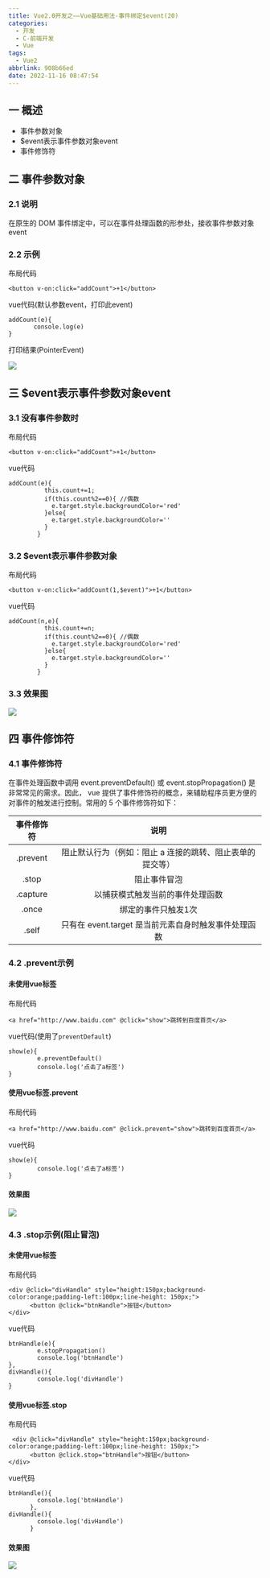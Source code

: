 ```yaml
---
title: Vue2.0开发之——Vue基础用法-事件绑定$event(20)
categories:
  - 开发
  - C-前端开发
  - Vue
tags:
  - Vue2
abbrlink: 908b66ed
date: 2022-11-16 08:47:54
---
```

## 一 概述

* 事件参数对象
* $event表示事件参数对象event
* 事件修饰符

<!--more-->

## 二 事件参数对象

### 2.1 说明

在原生的 DOM 事件绑定中，可以在事件处理函数的形参处，接收事件参数对象 event

### 2.2 示例

布局代码

```
<button v-on:click="addCount">+1</button>
```

vue代码(默认参数event，打印此event)

```
addCount(e){
       console.log(e)
}
```

打印结果(PointerEvent)

![][1]

## 三 $event表示事件参数对象event

### 3.1 没有事件参数时

布局代码

```
<button v-on:click="addCount">+1</button>
```

vue代码

```
addCount(e){
          this.count+=1;
          if(this.count%2==0){ //偶数
            e.target.style.backgroundColor='red'
          }else{
            e.target.style.backgroundColor=''
          }
        }
```

### 3.2 $event表示事件参数对象

布局代码

```
<button v-on:click="addCount(1,$event)">+1</button>
```

vue代码

```
addCount(n,e){
          this.count+=n;
          if(this.count%2==0){ //偶数
            e.target.style.backgroundColor='red'
          }else{
            e.target.style.backgroundColor=''
          }
        }
```

### 3.3 效果图

![][2]



## 四 事件修饰符

### 4.1 事件修饰符

在事件处理函数中调用 event.preventDefault() 或 event.stopPropagation() 是非常常见的需求。因此， vue 提供了事件修饰符的概念，来辅助程序员更方便的对事件的触发进行控制。常用的 5 个事件修饰符如下：

| 事件修饰符 |                           说明                            |
| :--------: | :-------------------------------------------------------: |
|  .prevent  | 阻止默认行为（例如：阻止 a 连接的跳转、阻止表单的提交等） |
|   .stop    |                       阻止事件冒泡                        |
|  .capture  |             以捕获模式触发当前的事件处理函数              |
|   .once    |                    绑定的事件只触发1次                    |
|   .self    |   只有在 event.target 是当前元素自身时触发事件处理函数    |

### 4.2 .prevent示例

#### 未使用vue标签

布局代码

```
<a href="http://www.baidu.com" @click="show">跳转到百度首页</a>
```

vue代码(使用了`preventDefault`)

```
show(e){
        e.preventDefault()
        console.log('点击了a标签')
}
```

#### 使用vue标签.prevent

布局代码

```
<a href="http://www.baidu.com" @click.prevent="show">跳转到百度首页</a>
```

vue代码

```
show(e){
        console.log('点击了a标签')
}
```

#### 效果图
![][3]

### 4.3 .stop示例(阻止冒泡)

#### 未使用vue标签

布局代码

```
<div @click="divHandle" style="height:150px;background-color:orange;padding-left:100px;line-height: 150px;">
      <button @click="btnHandle">按钮</button>
</div>
```

vue代码

```
btnHandle(e){
        e.stopPropagation()
        console.log('btnHandle')
},
divHandle(){
        console.log('divHandle')
}
```

#### 使用vue标签.stop

布局代码

```
 <div @click="divHandle" style="height:150px;background-color:orange;padding-left:100px;line-height: 150px;">
      <button @click.stop="btnHandle">按钮</button>
</div>
```

vue代码

```
btnHandle(){
        console.log('btnHandle')
      },
divHandle(){
        console.log('divHandle')
      }
```

#### 效果图
![][4]





[1]:https://cdn.staticaly.com/gh/PGzxc/CDN/master/blog-vue/vue02-20-event-param-print.png
[2]:https://cdn.staticaly.com/gh/PGzxc/CDN/master/blog-vue/vue02-20-event-effect.gif
[3]:https://cdn.staticaly.com/gh/PGzxc/CDN/master/blog-vue/vue02-20-event-prevent.gif
[4]:https://cdn.staticaly.com/gh/PGzxc/CDN/master/blog-vue/vue02-20-event-stop.gif

